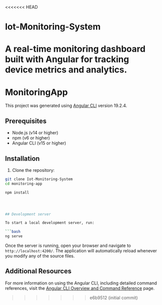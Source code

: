 <<<<<<< HEAD
# Iot-Monitoring-System
A real-time monitoring dashboard built with Angular for tracking device metrics and analytics.
=======
# MonitoringApp

This project was generated using [Angular CLI](https://github.com/angular/angular-cli) version 19.2.4.

## Prerequisites

- Node.js (v14 or higher)
- npm (v6 or higher)
- Angular CLI (v15 or higher)



## Installation

1. Clone the repository:
```bash
git clone Iot-Monitoring-System
cd monitoring-app

npm install




## Development server

To start a local development server, run:

```bash
ng serve
```

Once the server is running, open your browser and navigate to `http://localhost:4200/`. The application will automatically reload whenever you modify any of the source files.



## Additional Resources

For more information on using the Angular CLI, including detailed command references, visit the [Angular CLI Overview and Command Reference](https://angular.dev/tools/cli) page.
>>>>>>> e6b9512 (initial commit)
